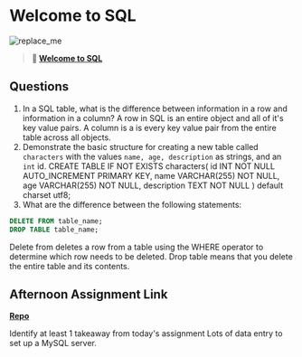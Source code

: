 # Welcome to SQL

![replace_me](https://codeworks.blob.core.windows.net/public/assets/img/illustrations/placeholder.svg)

> **📖 [Welcome to SQL](https://codeworksacademy.com/fs-student-guide/resources/wk11/01-MySQL-GettingStarted)**

## Questions

1. In a SQL table, what is the difference between information in a row and information in a column?
  A row in SQL is an entire object and all of it's key value pairs.  A column is a is every key value pair from the entire table across all objects.
2. Demonstrate the basic structure for creating a new table called `characters` with the values `name, age, description` as strings, and an `int` id.
    CREATE TABLE IF NOT EXISTS characters(
      id INT NOT NULL AUTO_INCREMENT PRIMARY KEY,
      name VARCHAR(255) NOT NULL,
      age VARCHAR(255) NOT NULL,
      description TEXT NOT NULL
    ) default charset utf8;
3. What are the difference between the following statements: 
```sql
DELETE FROM table_name;
DROP TABLE table_name;
```
Delete from deletes a row from a table using the WHERE operator to determine which row needs to be deleted.  Drop table means that you delete the entire table and its contents.
## Afternoon Assignment Link

**[Repo](https://github.com/EricMGustafson/gregslistmysql)**

Identify at least 1 takeaway from today's assignment
Lots of data entry to set up a MySQL server.